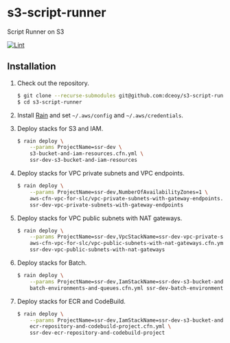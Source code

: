 s3-script-runner
================

Script Runner on S3

[![Lint](https://github.com/dceoy/s3-script-runner/actions/workflows/lint.yml/badge.svg)](https://github.com/dceoy/s3-script-runner/actions/workflows/lint.yml)

Installation
------------

1.  Check out the repository.

    ```sh
    $ git clone --recurse-submodules git@github.com:dceoy/s3-script-runner.git
    $ cd s3-script-runner
    ```

2.  Install [Rain](https://github.com/aws-cloudformation/rain) and set `~/.aws/config` and `~/.aws/credentials`.

3.  Deploy stacks for S3 and IAM.

    ```sh
    $ rain deploy \
        --params ProjectName=ssr-dev \
        s3-bucket-and-iam-resources.cfn.yml \
        ssr-dev-s3-bucket-and-iam-resources
    ```

4.  Deploy stacks for VPC private subnets and VPC endpoints.

    ```sh
    $ rain deploy \
        --params ProjectName=ssr-dev,NumberOfAvailabilityZones=1 \
        aws-cfn-vpc-for-slc/vpc-private-subnets-with-gateway-endpoints.cfn.yml \
        ssr-dev-vpc-private-subnets-with-gateway-endpoints
    ```

5.  Deploy stacks for VPC public subnets with NAT gateways.

    ```sh
    $ rain deploy \
        --params ProjectName=ssr-dev,VpcStackName=ssr-dev-vpc-private-subnets-with-gateway-endpoints,NumberOfAvailabilityZones=1 \
        aws-cfn-vpc-for-slc/vpc-public-subnets-with-nat-gateways.cfn.yml \
        ssr-dev-vpc-public-subnets-with-nat-gateways
    ```

6.  Deploy stacks for Batch.

    ```sh
    $ rain deploy \
        --params ProjectName=ssr-dev,IamStackName=ssr-dev-s3-bucket-and-iam-resources,VpcStackName=ssr-dev-vpc-private-subnets-with-gateway-endpoints,NumberOfAvailabilityZones=1 \
        batch-environments-and-queues.cfn.yml ssr-dev-batch-environments-and-queues
    ```

7.  Deploy stacks for ECR and CodeBuild.

    ```sh
    $ rain deploy \
        --params ProjectName=ssr-dev,IamStackName=ssr-dev-s3-bucket-and-iam-resources \
        ecr-repository-and-codebuild-project.cfn.yml \
        ssr-dev-ecr-repository-and-codebuild-project
    ```
